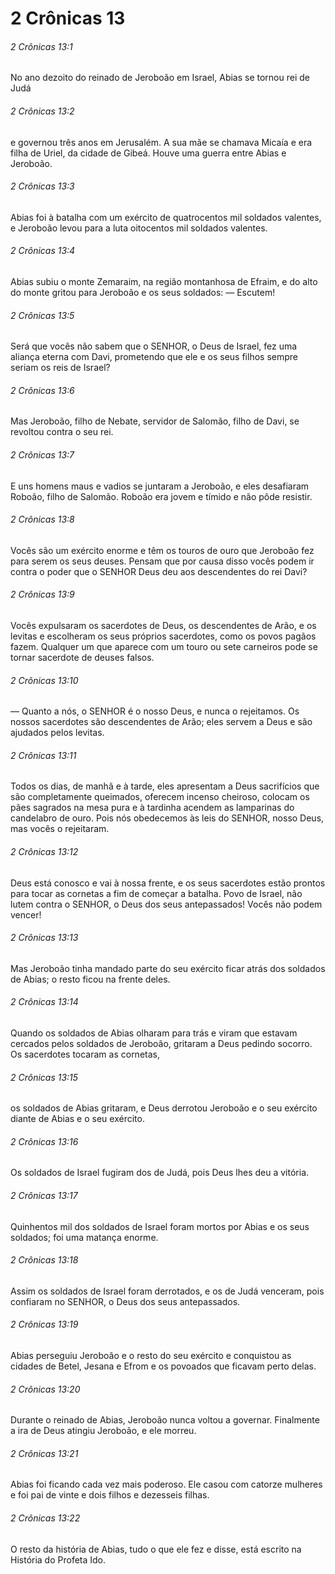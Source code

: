 # 2 Crônicas 13

###### 2 Crônicas 13:1

No ano dezoito do reinado de Jeroboão em Israel, Abias se tornou rei de Judá

###### 2 Crônicas 13:2

e governou três anos em Jerusalém. A sua mãe se chamava Micaía e era filha de Uriel, da cidade de Gibeá. Houve uma guerra entre Abias e Jeroboão.

###### 2 Crônicas 13:3

Abias foi à batalha com um exército de quatrocentos mil soldados valentes, e Jeroboão levou para a luta oitocentos mil soldados valentes.

###### 2 Crônicas 13:4

Abias subiu o monte Zemaraim, na região montanhosa de Efraim, e do alto do monte gritou para Jeroboão e os seus soldados: — Escutem!

###### 2 Crônicas 13:5

Será que vocês não sabem que o SENHOR, o Deus de Israel, fez uma aliança eterna com Davi, prometendo que ele e os seus filhos sempre seriam os reis de Israel?

###### 2 Crônicas 13:6

Mas Jeroboão, filho de Nebate, servidor de Salomão, filho de Davi, se revoltou contra o seu rei.

###### 2 Crônicas 13:7

E uns homens maus e vadios se juntaram a Jeroboão, e eles desafiaram Roboão, filho de Salomão. Roboão era jovem e tímido e não pôde resistir.

###### 2 Crônicas 13:8

Vocês são um exército enorme e têm os touros de ouro que Jeroboão fez para serem os seus deuses. Pensam que por causa disso vocês podem ir contra o poder que o SENHOR Deus deu aos descendentes do rei Davi?

###### 2 Crônicas 13:9

Vocês expulsaram os sacerdotes de Deus, os descendentes de Arão, e os levitas e escolheram os seus próprios sacerdotes, como os povos pagãos fazem. Qualquer um que aparece com um touro ou sete carneiros pode se tornar sacerdote de deuses falsos.

###### 2 Crônicas 13:10

— Quanto a nós, o SENHOR é o nosso Deus, e nunca o rejeitamos. Os nossos sacerdotes são descendentes de Arão; eles servem a Deus e são ajudados pelos levitas.

###### 2 Crônicas 13:11

Todos os dias, de manhã e à tarde, eles apresentam a Deus sacrifícios que são completamente queimados, oferecem incenso cheiroso, colocam os pães sagrados na mesa pura e à tardinha acendem as lamparinas do candelabro de ouro. Pois nós obedecemos às leis do SENHOR, nosso Deus, mas vocês o rejeitaram.

###### 2 Crônicas 13:12

Deus está conosco e vai à nossa frente, e os seus sacerdotes estão prontos para tocar as cornetas a fim de começar a batalha. Povo de Israel, não lutem contra o SENHOR, o Deus dos seus antepassados! Vocês não podem vencer!

###### 2 Crônicas 13:13

Mas Jeroboão tinha mandado parte do seu exército ficar atrás dos soldados de Abias; o resto ficou na frente deles.

###### 2 Crônicas 13:14

Quando os soldados de Abias olharam para trás e viram que estavam cercados pelos soldados de Jeroboão, gritaram a Deus pedindo socorro. Os sacerdotes tocaram as cornetas,

###### 2 Crônicas 13:15

os soldados de Abias gritaram, e Deus derrotou Jeroboão e o seu exército diante de Abias e o seu exército.

###### 2 Crônicas 13:16

Os soldados de Israel fugiram dos de Judá, pois Deus lhes deu a vitória.

###### 2 Crônicas 13:17

Quinhentos mil dos soldados de Israel foram mortos por Abias e os seus soldados; foi uma matança enorme.

###### 2 Crônicas 13:18

Assim os soldados de Israel foram derrotados, e os de Judá venceram, pois confiaram no SENHOR, o Deus dos seus antepassados.

###### 2 Crônicas 13:19

Abias perseguiu Jeroboão e o resto do seu exército e conquistou as cidades de Betel, Jesana e Efrom e os povoados que ficavam perto delas.

###### 2 Crônicas 13:20

Durante o reinado de Abias, Jeroboão nunca voltou a governar. Finalmente a ira de Deus atingiu Jeroboão, e ele morreu.

###### 2 Crônicas 13:21

Abias foi ficando cada vez mais poderoso. Ele casou com catorze mulheres e foi pai de vinte e dois filhos e dezesseis filhas.

###### 2 Crônicas 13:22

O resto da história de Abias, tudo o que ele fez e disse, está escrito na História do Profeta Ido.

